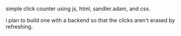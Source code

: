 simple click counter using js, html, sandler.adam, and css. 

i plan to build one with a backend so that the clicks aren't erased by refreshing. 